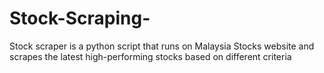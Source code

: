 # Stock-Scraping-
Stock scraper is a python script that runs on Malaysia Stocks website and scrapes the latest high-performing stocks based on different criteria
